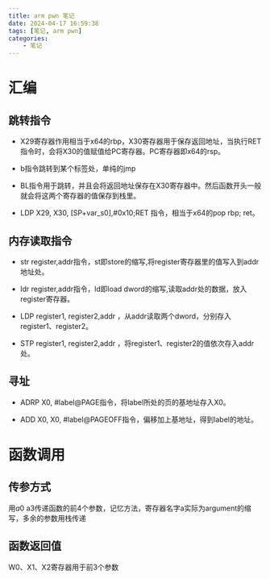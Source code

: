 ```yaml
---
title: arm pwn 笔记
date: 2024-04-17 16:59:38
tags: [笔记, arm pwn]
categories: 
    - 笔记
---
```


# 汇编
## 跳转指令

- X29寄存器作用相当于x64的rbp，X30寄存器用于保存返回地址，当执行RET指令时，会将X30的值赋值给PC寄存器。PC寄存器即x64的rsp。

- b指令跳转到某个标签处，单纯的jmp

- BL指令用于跳转，并且会将返回地址保存在X30寄存器中。然后函数开头一般就会将这两个寄存器的值保存到栈里。

- LDP X29, X30, [SP+var_s0],#0x10;RET 指令，相当于x64的pop rbp; ret。


## 内存读取指令

- str register,addr指令，st即store的缩写,将register寄存器里的值写入到addr地址处。

- ldr register,addr指令，ld即load dword的缩写,读取addr处的数据，放入register寄存器。

- LDP register1, register2,addr ，从addr读取两个dword，分别存入register1、register2。

- STP register1, register2,addr ，将register1、register2的值依次存入addr处。

## 寻址

- ADRP  X0, #label@PAGE指令，将label所处的页的基地址存入X0。

- ADD   X0, X0, #label@PAGEOFF指令，偏移加上基地址，得到label的地址。

# 函数调用

## 传参方式

用$a0~$a3传递函数的前4个参数，记忆方法，寄存器名字a实际为argument的缩写，多余的参数用栈传递


## 函数返回值

W0、X1、X2寄存器用于前3个参数